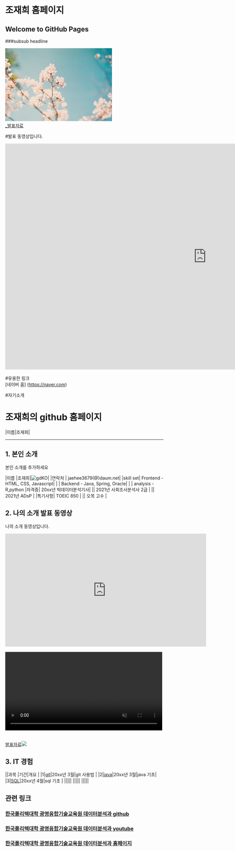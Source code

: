 # 조재희 홈페이지
## Welcome to GitHub Pages
###subsub headline

<img src="다운로드.jfif"/><br>
[_발표자료](/ch1.Github(1).pdf)<br>

#발표 동영상입니다.
<iframe width="1280" height="720" src="https://www.youtube.com/embed/3rsrXXaXFe0" title="YouTube video player" frameborder="0" allow="accelerometer; autoplay; clipboard-write; encrypted-media; gyroscope; picture-in-picture" allowfullscreen></iframe>

#유용한 링크<br>
[네이버 홈]
(https://naver.com)


#자기소개


# 조재희의 github 홈페이지
|이름|조재희|



-----------------


## 1. 본인 소개 

본인 소개를 추가하세요

|이름 |조재희|![gdKO](/gdko.jpg)|
|연락처 | jaehee3679(@)daum.net|
|skill set| Frontend - HTML, CSS, Javascript|
| | Backend - Java, Spring, Oracle|
| | analysis - R,python
|자격증| 20xx년 빅데이터분석기사|
|| 2021년 사회조사분석사 2급 |
|| 2021년 ADsP |
|특기사항|  TOEIC 850 |
||  오목 고수 |

## 2. 나의 소개 발표 동영상
나의 소개 동영상입니다.
<iframe id="ytplayer" type="text/html" width="640" height="360" src="https://www.youtube.com/embed/reOGfxYJre0" frameborder="0"></iframe>

<video width="500" src="gmkopo.mp4" autoplay controls loop muted></video><br><br>

 
[발표자료<img src="ppt.JPG"/>](/project.pptx)<br>

## 3. IT 경험

||과목 |기간|개요 |
|1|[git](https://heejinlee-kopo.github.io/subject)|20xx년 3월|git 사용법 |
|2|[java](https://heejinlee-kopo.github.io/subject)|20xx년 3월|java 기초|
|3|[SQL](https://heejinlee-kopo.github.io/subject)|20xx년 4월|sql 기초 |
|||||
|||||
|||||

## 관련 링크 
### [한국폴리텍대학 광명융합기술교육원 데이터분석과 github](https://koposoftware.github.io)
### [한국폴리텍대학 광명융합기술교육원 데이터분석과 youtube](https://www.youtube.com/channel/UCwTOdBeKnZo83qTpqc8-rTQ)
### [한국폴리텍대학 광명융합기술교육원 데이터분석과 홈페이지](https://www.kopo.ac.kr/gm)
